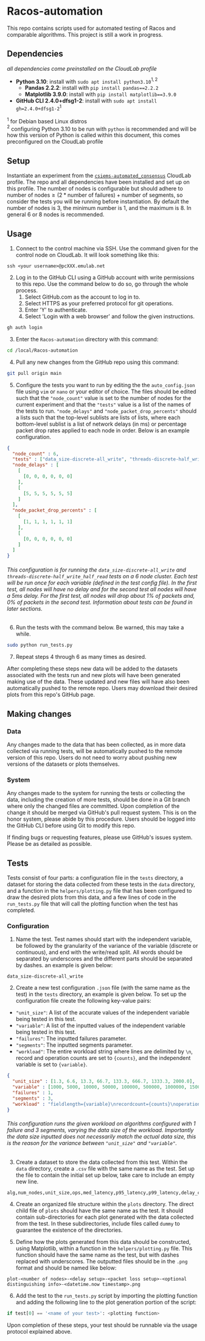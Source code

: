 ﻿# Racos-automation

This repo contains scripts used for automated testing of Racos and comparable algorithms. This project is still a work in progress.

## Dependencies

_all dependencies come preinstalled on the CloudLab profile_

- __Python 3.10__: install with `sudo apt install python3.10`$^{1, 2}$
  - __Pandas 2.2.2__: install with `pip install pandas==2.2.2`
  - __Matplotlib 3.9.0__: install with `pip install matplotlib==3.9.0`
- __GitHub CLI 2.4.0+dfsg1-2__: install with `sudo apt install gh=2.4.0+dfsg1-2`$^1$

$^1$ for Debian based Linux distros\
$^2$ configuring Python 3.10 to be run with `python` is recommended and will be how this version of Python is called within this document, this comes preconfigured on the CloudLab profile
  
## Setup

Instantiate an experiment from the [`csiems-automated_consensus`](https://www.cloudlab.us/p/d4eff2ff255ef9bbeb746b1b7d3cca818187079d) CloudLab profile. The repo and all dependencies have been installed and set up on this profile. The number of nodes is configurable but should adhere to $\text{number of nodes} \geq (2 * \text{number of failures}) + \text{number of segments}$, so consider the tests you will be running before instantiation. By default the number of nodes is 3, the minimum number is 1, and the maximum is 8. In general 6 or 8 nodes is recommended.

## Usage

1. Connect to the control machine via SSH. Use the command given for the control node on CloudLab. It will look something like this:

```
ssh <your username>@pcXXX.emulab.net
```
2. Log in to the GitHub CLI using a GitHub account with write permissions to this repo. Use the command below to do so, go through the whole process.
   1. Select GitHub.com as the account to log in to.
   2. Select HTTPS as your preferred protocol for git operations.
   3. Enter 'Y' to authenticate.
   4. Select 'Login with a web browser' and follow the given instructions.

```bash
gh auth login
```

3. Enter the `Racos-automation` directory with this command:

```bash
cd /local/Racos-automation
```

4. Pull any new changes from the GitHub repo using this command:

```bash
git pull origin main
```

5. Configure the tests you want to run by editing the the `auto_config.json` file using `vim` or `nano` or your editor of choice. The files should be edited such that the `"node_count"` value is set to the number of nodes for the current experiment and that the `"tests"` value is a list of the names of the tests to run. `"node_delays"` and `"node_packet_drop_percents"` should a lists such that the top-level sublists are lists of lists, where each bottom-level sublist is a list of network delays (in ms) or percentage packet drop rates applied to each node in order. Below is an example configuration.

```json
{
  "node_count" : 6,
  "tests" : ["data_size-discrete-all_write", "threads-discrete-half_write_half_read"],
  "node_delays" : [
    [
      [0, 0, 0, 0, 0, 0]
    ],
    [
      [5, 5, 5, 5, 5, 5]
    ]
  ],
  "node_packet_drop_percents" : [
    [
      [1, 1, 1, 1, 1, 1]
    ],
    [
      [0, 0, 0, 0, 0, 0]
    ]
  ]
}
```

###### This configuration is for running the `data_size-discrete-all_write` and `threads-discrete-half_write_half_read` tests on a 6 node cluster. Each test will be run once for each variable (defined in the test config file). In the first test, all nodes will have no delay and for the second test all nodes will have a 5ms delay. For the first test, all nodes will drop about 1% of packets and, 0% of packets in the second test. Information about tests can be found in later sections.

6. Run the tests with the command below. Be warned, this may take a while.

```bash
sudo python run_tests.py
```

7. Repeat steps 4 through 6 as many times as desired.

After completing these steps new data will be added to the datasets associated with the tests run and new plots will have been generated making use of the data. These updated and new files will have also been automatically pushed to the remote repo. Users may download their desired plots from this repo's GitHub page.

## Making changes

### Data

Any changes made to the data that has been collected, as in more data collected via running tests, will be automatically pushed to the remote version of this repo. Users do not need to worry about pushing new versions of the datasets or plots themselves.

### System

Any changes made to the system for running the tests or collecting the data, including the creation of more tests, should be done in a Git branch where only the changed files are committed. Upon completion of the change it should be merged via GitHub's pull request system. This is on the honor system, please abide by this procedure. Users should be logged into the GitHub CLI before using Git to modify this repo.

If finding bugs or requesting features, please use GitHub's issues system. Please be as detailed as possible.

## Tests

Tests consist of four parts: a configuration file in the `tests` directory, a dataset for storing the data collected from these tests in the `data` directory, and a function in the `helpers/plotting.py` file that has been configured to draw the desired plots from this data, and a few lines of code in the `run_tests.py` file that will call the plotting function when the test has completed.

### Configuration

1. Name the test. Test names should start with the independent variable, be followed by the granularity of the variance of the variable (discrete or continuous), and end with the write/read split. All words should be separated by underscores and the different parts should be separated by dashes. an example is given below:

```
data_size-discrete-all_write
```

2. Create a new test configuration `.json` file (with the same name as the test) in the `tests` directory, an example is given below. To set up the configuration file create the following key-value pairs:
  - `"unit_size"`: A list of the accurate values of the independent variable being tested in this test.
  - `"variable"`: A list of the inputted values of the independent variable being tested in this test.
  - `"failures"`: The inputted failures parameter.
  - `"segments"`: The inputted segments parameter.
  - `"workload"`: The entire workload string where lines are delimited by `\n`, record and operation counts are set to `{counts}`, and the independent variable is set to `{variable}`.

```json
{
  "unit_size" : [1.3, 6.6, 13.3, 66.7, 133.3, 666.7, 1333.3, 2000.0],
  "variable" : [1000, 5000, 10000, 50000, 100000, 500000, 1000000, 1500000],
  "failures" : 1,
  "segments" : 3,
  "workload" : "fieldlength={variable}\nrecordcount={counts}\noperationcount={counts}\nfieldcount=1\nreadproportion=0.0\nupdateproportion=1.0\nreadmodifywriteproportion=0.0\nscanproportion=0\ninsertproportion=0\nworkload=core\nreadallfields=true\nthreadcount=50\nrequestdistribution=zipfian"
}
```

###### This configuration runs the given workload on algorithms configured with 1 failure and 3 segments, varying the data size of the workload. Importantly the data size inputted does not necessarily match the actual data size, this is the reason for the variance between `"unit_size"` and `"variable"`.

3. Create a dataset to store the data collected from this test. Within the `data` directory, create a `.csv` file with the same name as the test. Set up the file to contain the initial set up below, take care to include an empty new line.

```csv
alg,num_nodes,unit_size,ops,med_latency,p95_latency,p99_latency,delay_config,packet_loss_config

```

4. Create an organized file structure within the `plots` directory. The direct child file of `plots` should have the same name as the test. It should contain sub-directories for each plot generated with the data collected from the test. In these subdirectories, include files called `dummy` to guarantee the existence of the directories.

5. Define how the plots generated from this data should be constructed, using Matplotlib, within a function in the `helpers/plotting.py` file. This function should have the same name as the test, but with dashes replaced with underscores. The outputted files should be in the `.png` format and should be named like below:

```
plot-<number of nodes>-<delay setup>-<packet loss setup>-<optional distinguishing info>-<datetime.now timestamp>.png
```

6. Add the test to the `run_tests.py` script by importing the plotting function and adding the following line to the plot generation portion of the script:

```python
if test[0] == '<name of your test>': <plotting function>
```

Upon completion of these steps, your test should be runnable via the usage protocol explained above.
